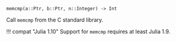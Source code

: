 ```
memcmp(a::Ptr, b::Ptr, n::Integer) -> Int
```

Call `memcmp` from the C standard library.

!!! compat "Julia 1.10"
    Support for `memcmp` requires at least Julia 1.9.

